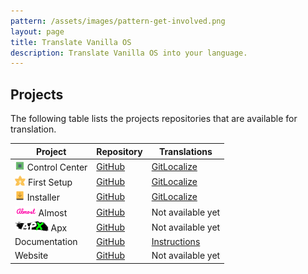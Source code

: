 ```yaml
---
pattern: /assets/images/pattern-get-involved.png
layout: page
title: Translate Vanilla OS
description: Translate Vanilla OS into your language.
---
```


## Projects
The following table lists the projects repositories that are available for translation.

| Project | Repository | Translations |
| ------- | ---------- | ------------ |
| <img src="/assets/images/icons/control-center.svg" height="16" /> Control Center | [GitHub](https://github.com/Vanilla-OS/vanilla-control-center) | [GitLocalize](https://gitlocalize.com/repo/8091) |
| <img src="/assets/images/icons/first-setup.svg" height="16" /> First Setup | [GitHub](https://github.com/Vanilla-OS/first-setup) | [GitLocalize](https://gitlocalize.com/repo/8092) |
| <img src="/assets/images/icons/installer.svg" height="16" /> Installer | [GitHub](https://github.com/Vanilla-OS/vanilla-installer) | [GitLocalize](https://gitlocalize.com/repo/8114) |
| <img src="/assets/images/icons/almost.png" height="16" /> Almost | [GitHub](https://github.com/Vanilla-OS/Almost) | Not available yet |
| <img src="/assets/images/icons/apx.png" height="16" /> Apx | [GitHub](https://github.com/Vanilla-OS/Apx) | Not available yet |
| Documentation | [GitHub](https://github.com/vanilla-os/documentation) | [Instructions](https://github.com/Vanilla-OS/documentation/blob/main/TRANSLATE.md) |
| Website | [GitHub](https://github.com/Vanilla-OS/website) | Not available yet |
